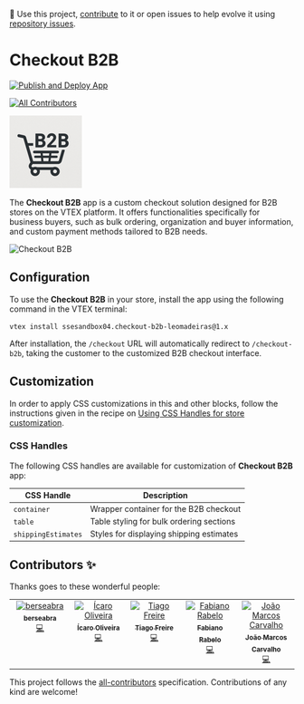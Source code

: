📢 Use this project, [contribute](https://github.com/cubos-vtex/checkout-b2b-leomadeiras) to it or open issues to help evolve it using [repository issues](https://github.com/cubos-vtex/checkout-b2b-leomadeiras/issues).

# Checkout B2B

[![Publish and Deploy App](https://github.com/cubos-vtex/checkout-b2b-leomadeiras/actions/workflows/publish-and-deploy.yml/badge.svg)](https://github.com/cubos-vtex/checkout-b2b-leomadeiras/actions/workflows/publish-and-deploy.yml)

<!-- DOCS-IGNORE:start -->
<!-- ALL-CONTRIBUTORS-BADGE:START - Do not remove or modify this section -->
[![All Contributors](https://img.shields.io/badge/all_contributors-5-orange.svg?style=flat-square)](#contributors-)
<!-- ALL-CONTRIBUTORS-BADGE:END -->
<!-- DOCS-IGNORE:end -->

![Checkout B2B](../public/metadata/icon.png)

The **Checkout B2B** app is a custom checkout solution designed for B2B stores on the VTEX platform. It offers functionalities specifically for business buyers, such as bulk ordering, organization and buyer information, and custom payment methods tailored to B2B needs.

<img width="1838" height="999" alt="Checkout B2B" src="https://github.com/user-attachments/assets/6e88cf13-3783-4ebb-a487-25dd8e792fef" />


## Configuration

To use the **Checkout B2B** in your store, install the app using the following command in the VTEX terminal:

```shell
vtex install ssesandbox04.checkout-b2b-leomadeiras@1.x
```

After installation, the `/checkout` URL will automatically redirect to `/checkout-b2b`, taking the customer to the customized B2B checkout interface.

## Customization

In order to apply CSS customizations in this and other blocks, follow the instructions given in the recipe on [Using CSS Handles for store customization](https://developers.vtex.com/docs/guides/vtex-io-documentation-using-css-handles-for-store-customization).

### CSS Handles

The following CSS handles are available for customization of **Checkout B2B** app:

| CSS Handle          | Description                              |
| ------------------- | ---------------------------------------- |
| `container`         | Wrapper container for the B2B checkout   |
| `table`             | Table styling for bulk ordering sections |
| `shippingEstimates` | Styles for displaying shipping estimates |

<!-- DOCS-IGNORE:start -->

## Contributors ✨

Thanks goes to these wonderful people:

<!-- ALL-CONTRIBUTORS-LIST:START - Do not remove or modify this section -->
<!-- prettier-ignore-start -->
<!-- markdownlint-disable -->
<table>
  <tbody>
    <tr>
      <td align="center" valign="top" width="14.28%"><a href="https://github.com/berseabra"><img src="https://avatars.githubusercontent.com/u/160257246?v=4?s=100" width="100px;" alt="berseabra"/><br /><sub><b>berseabra</b></sub></a><br /><a href="https://github.com/cubos-vtex/checkout-b2b/commits?author=berseabra" title="Code">💻</a></td>
      <td align="center" valign="top" width="14.28%"><a href="https://icaro.dev.br/"><img src="https://avatars.githubusercontent.com/u/20347877?v=4?s=100" width="100px;" alt="Ícaro Oliveira"/><br /><sub><b>Ícaro Oliveira</b></sub></a><br /><a href="https://github.com/cubos-vtex/checkout-b2b/commits?author=icaroov" title="Code">💻</a></td>
      <td align="center" valign="top" width="14.28%"><a href="https://github.com/tiago-freire"><img src="https://avatars.githubusercontent.com/u/921910?v=4?s=100" width="100px;" alt="Tiago Freire"/><br /><sub><b>Tiago Freire</b></sub></a><br /><a href="https://github.com/cubos-vtex/checkout-b2b/commits?author=tiago-freire" title="Code">💻</a></td>
      <td align="center" valign="top" width="14.28%"><a href="https://www.linkedin.com/in/raabelo/"><img src="https://avatars.githubusercontent.com/u/80130507?v=4?s=100" width="100px;" alt="Fabiano Rabelo"/><br /><sub><b>Fabiano Rabelo</b></sub></a><br /><a href="https://github.com/cubos-vtex/checkout-b2b/commits?author=raabelo" title="Code">💻</a></td>
      <td align="center" valign="top" width="14.28%"><a href="https://www.linkedin.com/in/joaomarcosc/"><img src="https://avatars.githubusercontent.com/u/57837180?v=4?s=100" width="100px;" alt="João Marcos Carvalho"/><br /><sub><b>João Marcos Carvalho</b></sub></a><br /><a href="https://github.com/cubos-vtex/checkout-b2b/commits?author=joaomarcosc" title="Code">💻</a></td>
    </tr>
  </tbody>
</table>

<!-- markdownlint-restore -->
<!-- prettier-ignore-end -->

<!-- ALL-CONTRIBUTORS-LIST:END -->

This project follows the [all-contributors](https://github.com/all-contributors/all-contributors) specification. Contributions of any kind are welcome!

<!-- DOCS-IGNORE:end -->
